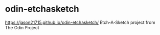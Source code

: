 # odin-etchasketch
https://jason21715.github.io/odin-etchasketch/
Etch-A-Sketch project from The Odin Project

